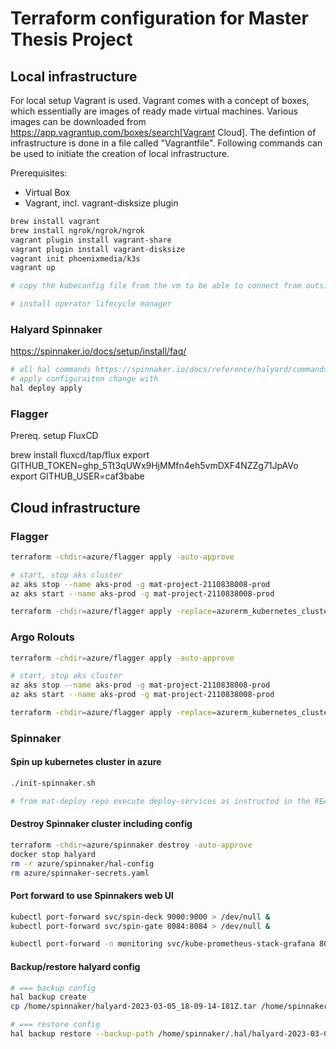# Terraform configuration for Master Thesis Project

## Local infrastructure

For local setup Vagrant is used. Vagrant comes with a concept of boxes, which essentially are images of ready made virtual machines. Various images can be downloaded from https://app.vagrantup.com/boxes/search[Vagrant Cloud]. The defintion of infrastructure is done in a file called "Vagrantfile". Following commands can be used to initiate the creation of local infrastructure. 

Prerequisites: 
* Virtual Box
* Vagrant, incl. vagrant-disksize plugin

```bash
brew install vagrant
brew install ngrok/ngrok/ngrok
vagrant plugin install vagrant-share
vagrant plugin install vagrant-disksize
vagrant init phoenixmedia/k3s
vagrant up 

# copy the kubeconfig file from the vm to be able to connect from outside

# install operator lifecycle manager
```

### Halyard Spinnaker

https://spinnaker.io/docs/setup/install/faq/
```bash
# all hal commands https://spinnaker.io/docs/reference/halyard/commands/
# apply configuraiton change with
hal deploy apply


```

### Flagger

Prereq. setup FluxCD

brew install fluxcd/tap/flux
export GITHUB_TOKEN=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
export GITHUB_USER=caf3babe


## Cloud infrastructure

### Flagger
```bash
terraform -chdir=azure/flagger apply -auto-approve

# start, stop aks cluster
az aks stop --name aks-prod -g mat-project-2110838008-prod
az aks start --name aks-prod -g mat-project-2110838008-prod

terraform -chdir=azure/flagger apply -replace=azurerm_kubernetes_cluster.aks_flagger -auto-approve
```

### Argo Rolouts
```bash
terraform -chdir=azure/flagger apply -auto-approve

# start, stop aks cluster
az aks stop --name aks-prod -g mat-project-2110838008-prod
az aks start --name aks-prod -g mat-project-2110838008-prod

terraform -chdir=azure/flagger apply -replace=azurerm_kubernetes_cluster.aks_flagger -auto-approve
```

### Spinnaker

#### Spin up kubernetes cluster in azure
```bash
./init-spinnaker.sh

# from mat-deploy repo execute deploy-services as instructed in the REAMDE.md of that repo
```

#### Destroy Spinnaker cluster including config

```bash
terraform -chdir=azure/spinnaker destroy -auto-approve
docker stop halyard
rm -r azure/spinnaker/hal-config
rm azure/spinnaker-secrets.yaml
```

#### Port forward to use Spinnakers web UI
```bash
kubectl port-forward svc/spin-deck 9000:9000 > /dev/null &
kubectl port-forward svc/spin-gate 8084:8084 > /dev/null &

kubectl port-forward -n monitoring svc/kube-prometheus-stack-grafana 8080:80 > /dev/null &
```

#### Backup/restore halyard config
```bash
# === backup config
hal backup create
cp /home/spinnaker/halyard-2023-03-05_18-09-14-181Z.tar /home/spinnaker/.hal/

# === restore config
hal backup restore --backup-path /home/spinnaker/.hal/halyard-2023-03-05_18-09-14-181Z.tar
```

